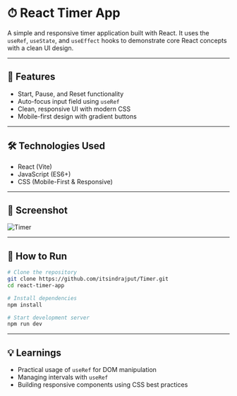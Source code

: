 # ⏱ React Timer App

A simple and responsive timer application built with React. It uses the `useRef`, `useState`, and `useEffect` hooks to demonstrate core React concepts with a clean UI design.

---

## 🚀 Features

- Start, Pause, and Reset functionality
- Auto-focus input field using `useRef`
- Clean, responsive UI with modern CSS
- Mobile-first design with gradient buttons

---

## 🛠️ Technologies Used

- React (Vite)
- JavaScript (ES6+)
- CSS (Mobile-First & Responsive)

---

## 📸 Screenshot

![Timer](https://github.com/user-attachments/assets/28908673-74b0-4e2c-98b1-3958e73a5063)

---

## 📂 How to Run

```bash
# Clone the repository
git clone https://github.com/itsindrajput/Timer.git
cd react-timer-app

# Install dependencies
npm install

# Start development server
npm run dev
```

---

## 💡 Learnings

- Practical usage of `useRef` for DOM manipulation
- Managing intervals with `useRef`
- Building responsive components using CSS best practices
